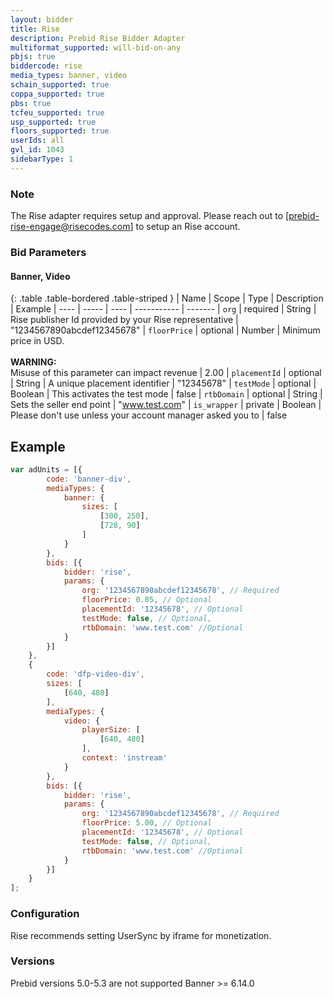 ```yaml
---
layout: bidder
title: Rise
description: Prebid Rise Bidder Adapter
multiformat_supported: will-bid-on-any
pbjs: true
biddercode: rise
media_types: banner, video
schain_supported: true
coppa_supported: true
pbs: true
tcfeu_supported: true
usp_supported: true
floors_supported: true
userIds: all
gvl_id: 1043
sidebarType: 1
---
```


### Note

The Rise adapter requires setup and approval. Please reach out to [prebid-rise-engage@risecodes.com] to setup an Rise account.

### Bid Parameters

#### Banner, Video

{: .table .table-bordered .table-striped }
| Name | Scope | Type | Description | Example
| ---- | ----- | ---- | ----------- | -------
| `org` | required | String |  Rise publisher Id provided by your Rise representative  | "1234567890abcdef12345678"
| `floorPrice` | optional | Number |  Minimum price in USD. <br/><br/> **WARNING:**<br/> Misuse of this parameter can impact revenue | 2.00
| `placementId` | optional | String |  A unique placement identifier  | "12345678"
| `testMode` | optional | Boolean |  This activates the test mode  | false
| `rtbDomain` | optional | String |  Sets the seller end point    | "www.test.com"
| `is_wrapper` | private | Boolean |  Please don't use unless your account manager asked you to    | false

## Example

```javascript
var adUnits = [{
        code: 'banner-div',
        mediaTypes: {
            banner: {
                sizes: [
                    [300, 250],
                    [728, 90]
                ]
            }
        },
        bids: [{
            bidder: 'rise',
            params: {
                org: '1234567890abcdef12345678', // Required
                floorPrice: 0.05, // Optional
                placementId: '12345678', // Optional
                testMode: false, // Optional,
                rtbDomain: 'www.test.com' //Optional
            }
        }]
    },
    {
        code: 'dfp-video-div',
        sizes: [
            [640, 480]
        ],
        mediaTypes: {
            video: {
                playerSize: [
                    [640, 480]
                ],
                context: 'instream'
            }
        },
        bids: [{
            bidder: 'rise',
            params: {
                org: '1234567890abcdef12345678', // Required
                floorPrice: 5.00, // Optional
                placementId: '12345678', // Optional
                testMode: false, // Optional,
                rtbDomain: 'www.test.com' //Optional
            }
        }]
    }
];
```

### Configuration

Rise recommends setting UserSync by iframe for monetization.

### Versions

Prebid versions 5.0-5.3 are not supported
Banner >= 6.14.0
